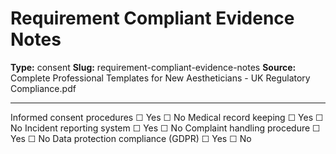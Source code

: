 # Requirement Compliant Evidence Notes

**Type:** consent
**Slug:** requirement-compliant-evidence-notes
**Source:** Complete Professional Templates for New Aestheticians - UK Regulatory Compliance.pdf

---

Informed consent procedures ☐ Yes ☐ No
Medical record keeping ☐ Yes ☐ No
Incident reporting system ☐ Yes ☐ No
Complaint handling procedure ☐ Yes ☐ No
Data protection compliance (GDPR) ☐ Yes ☐ No